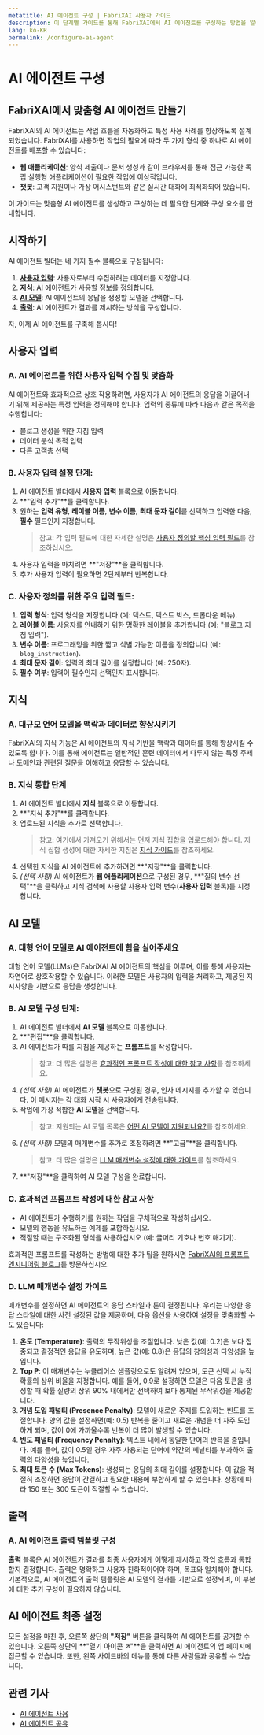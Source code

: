 ```yaml
---
metatitle: AI 에이전트 구성 | FabriXAI 사용자 가이드
description: 이 단계별 가이드를 통해 FabriXAI에서 AI 에이전트를 구성하는 방법을 알아보세요.
lang: ko-KR
permalink: /configure-ai-agent
---
```


# AI 에이전트 구성

## FabriXAI에서 맞춤형 AI 에이전트 만들기

FabriXAI의 AI 에이전트는 작업 흐름을 자동화하고 특정 사용 사례를 향상하도록 설계되었습니다. FabriXAI를 사용하면 작업의 필요에 따라 두 가지 형식 중 하나로 AI 에이전트를 배포할 수 있습니다:

- **웹 애플리케이션**: 양식 제출이나 문서 생성과 같이 브라우저를 통해 접근 가능한 독립 실행형 애플리케이션이 필요한 작업에 이상적입니다.
- **챗봇**: 고객 지원이나 가상 어시스턴트와 같은 실시간 대화에 최적화되어 있습니다.

이 가이드는 맞춤형 AI 에이전트를 생성하고 구성하는 데 필요한 단계와 구성 요소를 안내합니다.

## 시작하기

AI 에이전트 빌더는 네 가지 필수 블록으로 구성됩니다:

1. **[사용자 입력](/ko-kr/configure-ai-agent/#user-inputs)**: 사용자로부터 수집하려는 데이터를 지정합니다.
2. **[지식](/ko-kr/configure-ai-agent/#knowledge)**: AI 에이전트가 사용할 정보를 정의합니다.
3. **[AI 모델](/ko-kr/configure-ai-agent/#ai-model)**: AI 에이전트의 응답을 생성할 모델을 선택합니다.
4. **[출력](/ko-kr/configure-ai-agent/#output)**: AI 에이전트가 결과를 제시하는 방식을 구성합니다.

자, 이제 AI 에이전트를 구축해 봅시다!

## 사용자 입력

### A. AI 에이전트를 위한 사용자 입력 수집 및 맞춤화

AI 에이전트와 효과적으로 상호 작용하려면, 사용자가 AI 에이전트의 응답을 이끌어내기 위해 제공하는 특정 입력을 정의해야 합니다. 입력의 종류에 따라 다음과 같은 목적을 수행합니다:

- 블로그 생성을 위한 지침 입력
- 데이터 분석 목적 입력
- 다른 고객층 선택

### B. 사용자 입력 설정 단계:

1. AI 에이전트 빌더에서 **사용자 입력** 블록으로 이동합니다.
2. **"입력 추가"**를 클릭합니다.
3. 원하는 **입력 유형**, **레이블 이름**, **변수 이름**, **최대 문자 길이**를 선택하고 입력한 다음, **필수** 필드인지 지정합니다.
   > 참고: 각 입력 필드에 대한 자세한 설명은 [사용자 정의할 핵심 입력 필드](/ko-kr/configure-ai-agent/#c-key-input-fields-to-customize)를 참조하십시오.
4. 사용자 입력을 마치려면 **"저장"**을 클릭합니다.
5. 추가 사용자 입력이 필요하면 2단계부터 반복합니다.

### C. 사용자 정의를 위한 주요 입력 필드:

1. **입력 형식**: 입력 형식을 지정합니다 (예: 텍스트, 텍스트 박스, 드롭다운 메뉴).
2. **레이블 이름**: 사용자를 안내하기 위한 명확한 레이블을 추가합니다 (예: "블로그 지침 입력").
3. **변수 이름**: 프로그래밍을 위한 짧고 식별 가능한 이름을 정의합니다 (예: `blog_instruction`).
4. **최대 문자 길이**: 입력의 최대 길이를 설정합니다 (예: 250자).
5. **필수 여부**: 입력이 필수인지 선택인지 표시합니다.

## 지식

### A. 대규모 언어 모델을 맥락과 데이터로 향상시키기

FabriXAI의 지식 기능은 AI 에이전트의 지식 기반을 맥락과 데이터를 통해 향상시킬 수 있도록 합니다. 이를 통해 에이전트는 일반적인 훈련 데이터에서 다루지 않는 특정 주제나 도메인과 관련된 질문을 이해하고 응답할 수 있습니다.

### B. 지식 통합 단계

1. AI 에이전트 빌더에서 **지식** 블록으로 이동합니다.
2. **"지식 추가"**를 클릭합니다.
3. 업로드된 지식을 추가로 선택합니다.
   > 참고: 여기에서 가져오기 위해서는 먼저 지식 집합을 업로드해야 합니다. 지식 집합 생성에 대한 자세한 지침은 [지식 가이드](/ko-kr/knowledge)를 참조하세요.
4. 선택한 지식을 AI 에이전트에 추가하려면 **"저장"**을 클릭합니다.
5. *(선택 사항)* AI 에이전트가 **웹 애플리케이션**으로 구성된 경우, **"질의 변수 선택"**을 클릭하고 지식 검색에 사용할 사용자 입력 변수(**사용자 입력** 블록)를 지정합니다.

## AI 모델

### A. 대형 언어 모델로 AI 에이전트에 힘을 실어주세요

대형 언어 모델(LLMs)은 FabriXAI AI 에이전트의 핵심을 이루며, 이를 통해 사용자는 자연어로 상호작용할 수 있습니다. 이러한 모델은 사용자의 입력을 처리하고, 제공된 지시사항을 기반으로 응답을 생성합니다.

### B. AI 모델 구성 단계:

1. AI 에이전트 빌더에서 **AI 모델** 블록으로 이동합니다.
2. **"편집"**을 클릭합니다.
3. AI 에이전트가 따를 지침을 제공하는 **프롬프트**를 작성합니다.
   > 참고: 더 많은 설명은 [효과적인 프롬프트 작성에 대한 참고 사항](/ko-kr/configure-ai-agent/#c-notes-on-writing-effective-prompts)를 참조하세요.
4. *(선택 사항)* AI 에이전트가 **챗봇**으로 구성된 경우, 인사 메시지를 추가할 수 있습니다. 이 메시지는 각 대화 시작 시 사용자에게 전송됩니다.
5. 작업에 가장 적합한 **AI 모델**을 선택합니다.
   > 참고: 지원되는 AI 모델 목록은 [어떤 AI 모델이 지원되나요?](/ko-kr/what-ai-models-are-supported)를 참조하세요.
6. *(선택 사항)* 모델의 매개변수를 추가로 조정하려면 **"고급"**을 클릭합니다.
   > 참고: 더 많은 설명은 [LLM 매개변수 설정에 대한 가이드](/ko-kr/configure-ai-agent/#d-guidance-on-setting-parameters-for-llm)를 참조하세요.
7. **"저장"**을 클릭하여 AI 모델 구성을 완료합니다.

### C. 효과적인 프롬프트 작성에 대한 참고 사항

- AI 에이전트가 수행하기를 원하는 작업을 구체적으로 작성하십시오.
- 모델의 행동을 유도하는 예제를 포함하십시오.
- 적절할 때는 구조화된 형식을 사용하십시오 (예: 글머리 기호나 번호 매기기).

효과적인 프롬프트를 작성하는 방법에 대한 추가 팁을 원하시면 [FabriXAI의 프롬프트 엔지니어링 블로그](https://www.fabrixai.com/blog/category/prompt-engineering)를 방문하십시오.

### D. LLM 매개변수 설정 가이드

매개변수를 설정하면 AI 에이전트의 응답 스타일과 톤이 결정됩니다. 우리는 다양한 응답 스타일에 대한 사전 설정된 값을 제공하며, 다음 옵션을 사용하여 설정을 맞춤화할 수도 있습니다:

1. **온도 (Temperature)**: 출력의 무작위성을 조절합니다. 낮은 값(예: 0.2)은 보다 집중되고 결정적인 응답을 유도하며, 높은 값(예: 0.8)은 응답의 창의성과 다양성을 높입니다.
2. **Top P**: 이 매개변수는 누클리어스 샘플링으로도 알려져 있으며, 토큰 선택 시 누적 확률의 상위 비율을 지정합니다. 예를 들어, 0.9로 설정하면 모델은 다음 토큰을 생성할 때 확률 질량의 상위 90% 내에서만 선택하여 보다 통제된 무작위성을 제공합니다.
3. **개념 도입 패널티 (Presence Penalty)**: 모델이 새로운 주제를 도입하는 빈도를 조절합니다. 양의 값을 설정하면(예: 0.5) 반복을 줄이고 새로운 개념을 더 자주 도입하게 되며, 값이 0에 가까울수록 반복이 더 많이 발생할 수 있습니다.
4. **빈도 패널티 (Frequency Penalty)**: 텍스트 내에서 동일한 단어의 반복을 줄입니다. 예를 들어, 값이 0.5일 경우 자주 사용되는 단어에 약간의 페널티를 부과하여 출력의 다양성을 높입니다.
5. **최대 토큰 수 (Max Tokens)**: 생성되는 응답의 최대 길이를 설정합니다. 이 값을 적절히 조정하면 응답이 간결하고 필요한 내용에 부합하게 할 수 있습니다. 상황에 따라 150 또는 300 토큰이 적절할 수 있습니다.

## 출력

### A. AI 에이전트 출력 템플릿 구성

**출력** 블록은 AI 에이전트가 결과를 최종 사용자에게 어떻게 제시하고 작업 흐름과 통합할지 결정합니다. 출력은 명확하고 사용자 친화적이어야 하며, 목표와 일치해야 합니다. 기본적으로, AI 에이전트의 출력 템플릿은 AI 모델의 결과를 기반으로 설정되며, 이 부분에 대한 추가 구성이 필요하지 않습니다.

## AI 에이전트 최종 설정

모든 설정을 마친 후, 오른쪽 상단의 **"저장"** 버튼을 클릭하여 AI 에이전트를 공개할 수 있습니다. 오른쪽 상단의 **"열기 아이콘 ↗"**을 클릭하면 AI 에이전트의 앱 페이지에 접근할 수 있습니다. 또한, 왼쪽 사이드바의 메뉴를 통해 다른 사람들과 공유할 수 있습니다.

## 관련 기사
- [AI 에이전트 사용](/ko-kr/use-ai-agent)
- [AI 에이전트 공유](/ko-kr/share-ai-agent)